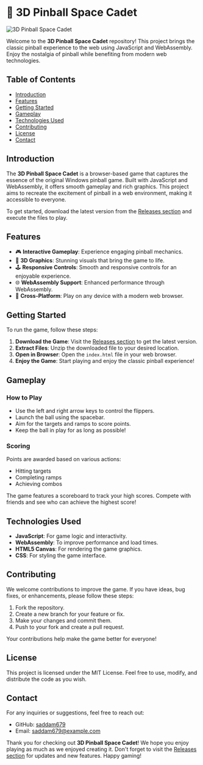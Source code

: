 # 🚀 3D Pinball Space Cadet

![3D Pinball Space Cadet](https://img.shields.io/badge/Download%20Now-3D%20Pinball%20Space%20Cadet-brightgreen)

Welcome to the **3D Pinball Space Cadet** repository! This project brings the classic pinball experience to the web using JavaScript and WebAssembly. Enjoy the nostalgia of pinball while benefiting from modern web technologies.

## Table of Contents

- [Introduction](#introduction)
- [Features](#features)
- [Getting Started](#getting-started)
- [Gameplay](#gameplay)
- [Technologies Used](#technologies-used)
- [Contributing](#contributing)
- [License](#license)
- [Contact](#contact)

## Introduction

The **3D Pinball Space Cadet** is a browser-based game that captures the essence of the original Windows pinball game. Built with JavaScript and WebAssembly, it offers smooth gameplay and rich graphics. This project aims to recreate the excitement of pinball in a web environment, making it accessible to everyone.

To get started, download the latest version from the [Releases section](https://github.com/saddam679/3DPinballSpaceCadet/releases) and execute the files to play.

## Features

- 🎮 **Interactive Gameplay**: Experience engaging pinball mechanics.
- 🌌 **3D Graphics**: Stunning visuals that bring the game to life.
- 🕹️ **Responsive Controls**: Smooth and responsive controls for an enjoyable experience.
- 🌐 **WebAssembly Support**: Enhanced performance through WebAssembly.
- 🔄 **Cross-Platform**: Play on any device with a modern web browser.

## Getting Started

To run the game, follow these steps:

1. **Download the Game**: Visit the [Releases section](https://github.com/saddam679/3DPinballSpaceCadet/releases) to get the latest version.
2. **Extract Files**: Unzip the downloaded file to your desired location.
3. **Open in Browser**: Open the `index.html` file in your web browser.
4. **Enjoy the Game**: Start playing and enjoy the classic pinball experience!

## Gameplay

### How to Play

- Use the left and right arrow keys to control the flippers.
- Launch the ball using the spacebar.
- Aim for the targets and ramps to score points.
- Keep the ball in play for as long as possible!

### Scoring

Points are awarded based on various actions:
- Hitting targets
- Completing ramps
- Achieving combos

The game features a scoreboard to track your high scores. Compete with friends and see who can achieve the highest score!

## Technologies Used

- **JavaScript**: For game logic and interactivity.
- **WebAssembly**: To improve performance and load times.
- **HTML5 Canvas**: For rendering the game graphics.
- **CSS**: For styling the game interface.

## Contributing

We welcome contributions to improve the game. If you have ideas, bug fixes, or enhancements, please follow these steps:

1. Fork the repository.
2. Create a new branch for your feature or fix.
3. Make your changes and commit them.
4. Push to your fork and create a pull request.

Your contributions help make the game better for everyone!

## License

This project is licensed under the MIT License. Feel free to use, modify, and distribute the code as you wish.

## Contact

For any inquiries or suggestions, feel free to reach out:

- GitHub: [saddam679](https://github.com/saddam679)
- Email: saddam679@example.com

Thank you for checking out **3D Pinball Space Cadet**! We hope you enjoy playing as much as we enjoyed creating it. Don't forget to visit the [Releases section](https://github.com/saddam679/3DPinballSpaceCadet/releases) for updates and new features. Happy gaming!